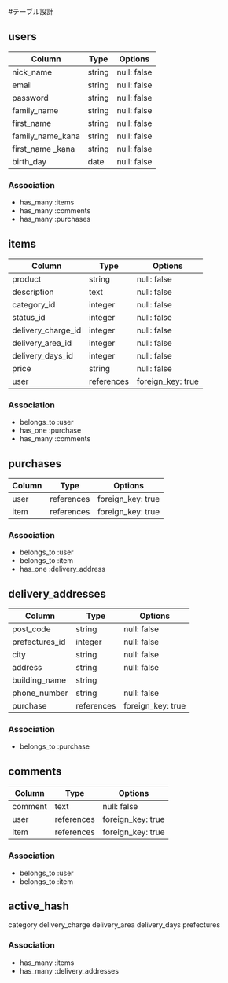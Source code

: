 #テーブル設計

## users

| Column           | Type    | Options      |
| ---------------- | ------- | ------------ |
| nick_name        | string  |  null: false |
| email            | string  |  null: false |
| password         | string  |  null: false |
| family_name      | string  |  null: false |
| first_name       | string  |  null: false |
| family_name_kana | string  |  null: false |
| first_name _kana | string  |  null: false |
| birth_day        | date    |  null: false |


### Association

- has_many :items
- has_many :comments
- has_many :purchases

## items

| Column             | Type       | Options            |
| ------------------ | ---------- | ------------------ |
| product            | string     |  null: false       |
| description        | text       |  null: false       |
| category_id        | integer    |  null: false       |
| status_id          | integer    |  null: false       |
| delivery_charge_id | integer    |  null: false       |
| delivery_area_id   | integer    |  null: false       |
| delivery_days_id   | integer    |  null: false       |
| price              | string     |  null: false       |
| user               | references |  foreign_key: true |

### Association

- belongs_to :user
- has_one :purchase
- has_many :comments


## purchases

| Column           | Type       | Options           |
| ---------------- | ---------- | ----------------- |
| user             | references | foreign_key: true |
| item             | references | foreign_key: true |

### Association

- belongs_to :user
- belongs_to :item
- has_one :delivery_address

## delivery_addresses

| Column           | Type          | Options            |
| ---------------- | ------------- | ------------------ |
| post_code        | string        |  null: false       |
| prefectures_id   | integer       |  null: false       |
| city             | string        |  null: false       |
| address          | string        |  null: false       |
| building_name    | string        |                    |
| phone_number     | string        |  null: false       |
| purchase         | references    |  foreign_key: true |

### Association

- belongs_to :purchase

## comments

| Column           | Type       | Options           |
| ---------------- | ---------- | ----------------- |
| comment          | text       | null: false       |
| user             | references | foreign_key: true |
| item             | references | foreign_key: true |

### Association

- belongs_to :user
- belongs_to :item


## active_hash
  category
  delivery_charge
  delivery_area
  delivery_days
  prefectures

  ### Association

  - has_many :items
  - has_many :delivery_addresses
